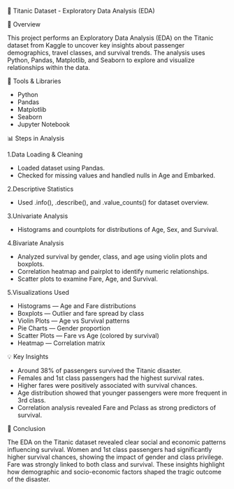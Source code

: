 🚢 Titanic Dataset - Exploratory Data Analysis (EDA)

📘 Overview

This project performs an Exploratory Data Analysis (EDA) on the Titanic dataset from Kaggle to uncover key insights about passenger demographics, travel classes, and survival trends. The analysis uses Python, Pandas, Matplotlib, and Seaborn to explore and visualize relationships within the data.

🧰 Tools & Libraries

* Python
* Pandas
* Matplotlib
* Seaborn
* Jupyter Notebook

📊 Steps in Analysis

1.Data Loading & Cleaning
* Loaded dataset using Pandas.
* Checked for missing values and handled nulls in Age and Embarked.

2.Descriptive Statistics
* Used .info(), .describe(), and .value_counts() for dataset overview.
  
3.Univariate Analysis
* Histograms and countplots for distributions of Age, Sex, and Survival.
  
4.Bivariate Analysis
* Analyzed survival by gender, class, and age using violin plots and boxplots.
* Correlation heatmap and pairplot to identify numeric relationships.
* Scatter plots to examine Fare, Age, and Survival.

5.Visualizations Used
* Histograms — Age and Fare distributions
* Boxplots — Outlier and fare spread by class
* Violin Plots — Age vs Survival patterns
* Pie Charts — Gender proportion
* Scatter Plots — Fare vs Age (colored by survival)
* Heatmap — Correlation matrix

💡 Key Insights

* Around 38% of passengers survived the Titanic disaster.
* Females and 1st class passengers had the highest survival rates.
* Higher fares were positively associated with survival chances.
* Age distribution showed that younger passengers were more frequent in 3rd class.
* Correlation analysis revealed Fare and Pclass as strong predictors of survival.

🧠 Conclusion 

The EDA on the Titanic dataset revealed clear social and economic patterns influencing survival. Women and 1st class passengers had significantly higher survival chances, showing the impact of gender and class privilege. Fare was strongly linked to both class and survival. These insights highlight how demographic and socio-economic factors shaped the tragic outcome of the disaster.
